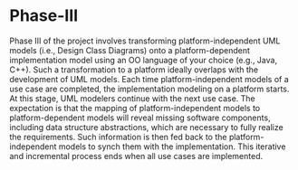 # Phase-III
Phase III of the project involves transforming platform-independent UML models (i.e., Design Class Diagrams) onto a platform-dependent implementation model using an OO language of your choice (e.g., Java, C++).  Such a transformation to a platform ideally overlaps with the development of UML models. Each time platform-independent models of a use case are completed, the implementation modeling on a platform starts. At this stage, UML modelers continue with the next use case.  The expectation is that the mapping of platform-independent models to platform-dependent models will reveal missing software components, including data structure abstractions, which are necessary to fully realize the requirements. Such information is then fed back to the platform-independent models to synch them with the implementation. This iterative and incremental process ends when all use cases are implemented.
